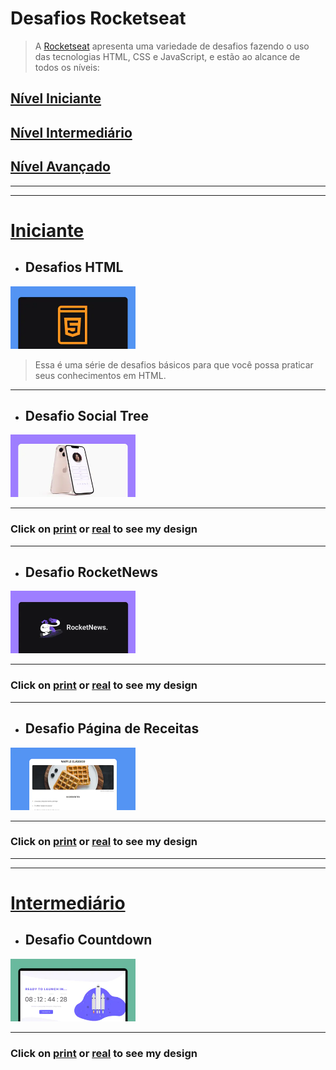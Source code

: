 # Desafios Rocketseat

> A [Rocketseat](https://rocketseat.com.br/) apresenta uma variedade de desafios fazendo o uso das tecnologias HTML, CSS e JavaScript, e estão ao alcance de todos os níveis:

<nav id="back">

<h2><a href="#beginner">Nível Iniciante</a></h2> 

<h2><a href="#elementary">Nível Intermediário</a></h2> 

<h2><a href="#"> Nível Avançado</a></h2> 

</nav>

---
---

<a href="#back"><h1 id="beginner">Iniciante</h1></a>

* ## Desafios HTML

[<img src="./iniciante/assets/html.webp" alt="imagem HTML" width="200px" height="100px" >](./iniciante/desafios_html/desafios_html.md)

> Essa é uma série de desafios básicos para que você possa praticar seus conhecimentos em HTML.

---

* ## Desafio Social Tree

[<img src="./iniciante/assets/social-tree-image.webp" alt="imagem Social Tree" width="200px" height="100px" >](./iniciante/social_tree/about_social_tree.md)

---

### Click on [print](./iniciante/assets/socialTree.PNG) or <a href="https://mellcosta.github.io/desafiosRocketseat/iniciante/social_tree/social_tree.html" target="_blank">real</a> to see my design

---

* ## Desafio RocketNews

[<img src="./iniciante/assets/rocketnews-image.webp" alt="imagem Social Tree" width="200px" height="100px" >](./iniciante/rocket_news/about_rocket_news.md)

---

### Click on [print](./iniciante/assets/rocket_news_mel.PNG) or <a href="https://mellcosta.github.io/desafiosRocketseat/iniciante/rocket_news/rocket_news.html" target="_blank">real</a> to see my design

---

* ## Desafio Página de Receitas

[<img src="./iniciante/assets/cookbook-image.webp" alt="imagem Página de Receitas" width="200px" height="100px" >](./iniciante/receitas/about_receitas.md)

---

### Click on [print](./iniciante/assets/calulú.PNG) or <a href="https://mellcosta.github.io/desafiosRocketseat/iniciante/receitas/receitas.html" target="_blank">real</a> to see my design

---
---

<a href="#back"> <h1 id="elementary">Intermediário</h1></a>

* ## Desafio Countdown


[<img src="./intermediario/assets/countdown_read.webp" alt="imagem Countdown" width="200px" height="100px" >](./intermediario/countdown/about_countdown.md)

---

### Click on [print](./intermediario/assets/countdownMel.PNG) or <a href="https://mellcosta.github.io/desafiosRocketseat/intermediario/countdown/countdown.html" target="_blank">real</a> to see my design

